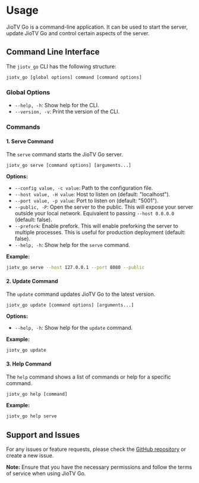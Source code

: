 # Usage

JioTV Go is a command-line application. It can be used to start the server, update JioTV Go and control certain aspects of the server.

## Command Line Interface

The `jiotv_go` CLI has the following structure:

```
jiotv_go [global options] command [command options] 
```

### Global Options

- `--help, -h`: Show help for the CLI.
- `--version, -v`: Print the version of the CLI.

### Commands

#### 1. Serve Command

The `serve` command starts the JioTV Go server.

```
jiotv_go serve [command options] [arguments...]
```

**Options:**

- `--config value, -c value`: Path to the configuration file.
- `--host value, -H value`: Host to listen on (default: "localhost").
- `--port value, -p value`: Port to listen on (default: "5001").
- `--public, -P`: Open the server to the public. This will expose your server outside your local network. Equivalent to passing `--host 0.0.0.0` (default: false).
- `--prefork`: Enable prefork. This will enable preforking the server to multiple processes. This is useful for production deployment (default: false).
- `--help, -h`: Show help for the `serve` command.

**Example:**
```bash
jiotv_go serve --host 127.0.0.1 --port 8080 --public
```

#### 2. Update Command

The `update` command updates JioTV Go to the latest version.

```
jiotv_go update [command options] [arguments...]
```

**Options:**

- `--help, -h`: Show help for the `update` command.

**Example:**
```bash
jiotv_go update
```

#### 3. Help Command

The `help` command shows a list of commands or help for a specific command.

```
jiotv_go help [command]
```

**Example:**
```bash
jiotv_go help serve
```

## Support and Issues

For any issues or feature requests, please check the [GitHub repository](https://github.com/rabilrbl/jiotv_go) or create a new issue.

**Note:** Ensure that you have the necessary permissions and follow the terms of service when using JioTV Go.